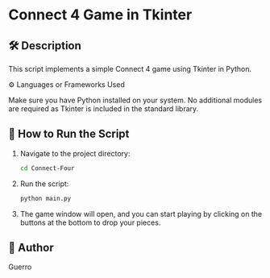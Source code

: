 # Connect 4 Game in Tkinter

## 🛠️ Description
This script implements a simple Connect 4 game using Tkinter in Python.

⚙️ Languages or Frameworks Used

Make sure you have Python installed on your system. No additional modules are required as Tkinter is included in the standard library.

## 🌟 How to Run the Script

1. Navigate to the project directory:

    ```bash
    cd Connect-Four
    ```

2. Run the script:

    ```bash
    python main.py
    ```

3. The game window will open, and you can start playing by clicking on the buttons at the bottom to drop your pieces.

## 🤖 Author

Guerro
